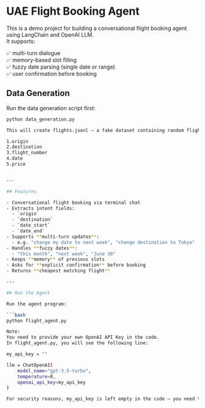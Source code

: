 # UAE Flight Booking Agent 

This is a demo project for building a conversational flight booking agent using LangChain and OpenAI LLM.  
It supports:

✅ multi-turn dialogue  
✅ memory-based slot filling  
✅ fuzzy date parsing (single date or range)  
✅ user confirmation before booking

## Data Generation

Run the data generation script first:

```bash
python data_generation.py

This will create flights.jsonl — a fake dataset containing random flights with:

1.origin
2.destination
3.flight_number
4.date
5.price


---

## Features

- Conversational flight booking via terminal chat  
- Extracts intent fields:
  - `origin`
  - `destination`
  - `date_start`
  - `date_end`
- Supports **multi-turn updates**:
  - e.g. "change my date to next week", "change destination to Tokyo"
- Handles **fuzzy dates**:
  - "this month", "next week", "June 30"
- Keeps **memory** of previous slots
- Asks for **explicit confirmation** before booking
- Returns **cheapest matching flight**

---

## Run the Agent

Run the agent program:

```bash
python flight_agent.py

Note:
You need to provide your own OpenAI API Key in the code.
In flight_agent.py, you will see the following line:

my_api_key = ""

llm = ChatOpenAI(
    model_name="gpt-3.5-turbo",
    temperature=0,
    openai_api_key=my_api_key
)

For security reasons, my_api_key is left empty in the code — you need to set your own key before running the agent.


